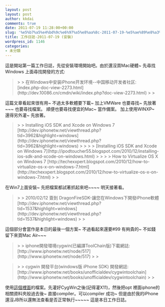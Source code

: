 ```yaml
---
layout: post
layout: post
author: kkdai
comments: true
date: 2011-07-19 11:28:00+00:00
slug: '%e5%b7%a5%e4%bd%9c%e6%97%a5%e8%aa%8c-2011-07-19-%e5%ae%89%e8%a3%9d'
title: 工作日誌-2011-07-19 (安裝)
wordpress_id: 1146
categories:
- 未分類
---
```


這是開站第一篇工作日誌，先從安裝環境開始吧。由於還沒買Mac硬體~ 先尋找Windows 上面尋找開發的方式:

 

<blockquote>  
> 
> 在Windows中安装iPhone开发环境--中国移动开发者社区: [index.php-doc-view-2273.html](http://dev.10086.cn/cmdn/wiki/index.php?doc-view-2273.html)
> 
> </blockquote>

 

這篇文章看起來很有用~ 不過太多軟體要下載~ 加上VMWare 也要尋找~ 先放著~~~ 也要尋找檔案。 順便也要尋找便宜的Mac~ 當作備案。 加上使用WINXP~ 還得另外灌~ 先放著。

 

<blockquote>  
> 
> Installing iOS SDK and Xcode on Windows 7 [http://dev.iphonetw.net/viewthread.php?tid=3962&highlight=windows](http://dev.iphonetw.net/viewthread.php?tid=3962&highlight=windows)
> 
>    
> 
> [Installing iOS SDK and Xcode on Windows 7](http://ipodtoucher55.blogspot.com/2010/12/installing-ios-sdk-and-xcode-on-windows.html)
> 
>    
> 
> How to Virtualize OS X on Windows 7 [http://techexxpert.blogspot.com/2010/12/how-to-virtualize-os-x-on-windows-7.html](http://techexxpert.blogspot.com/2010/12/how-to-virtualize-os-x-on-windows-7.html)
> 
> </blockquote>

 

在Win7上面安裝~ 先把檔案都試著抓起來吧~~~~ 明天接著看。

 

<blockquote>  
> 
> 2010/02/12 簽到 DragonFireSDK-讓您在Windows下開發iPhone軟體 [http://dev.iphonetw.net/viewthread.php?tid=1537&highlight=windows](http://dev.iphonetw.net/viewthread.php?tid=1537&highlight=windows)
> 
> </blockquote>

 

這個部分會當作是本日的最後一個方案~ 不過看起來還要#99 有夠貴的~ 不如錢留下來買Mac Air~~~

 

<blockquote>  
> 
> iphone開發環境cygwin(已編譯ToolChain版)下載網誌: [http://www.iphonetw.net/node/517](http://www.iphonetw.net/node/517)
> 
> </blockquote>

 

<blockquote>  
> 
> cygwin 開發平台(windows版 iPhone SDK) 開發網誌: [http://www.iphonetw.net/books/unofficialdev/cygwintoolchain](http://www.iphonetw.net/books/unofficialdev/cygwintoolchain)
> 
> </blockquote>

 

使用[這個裡面](http://www.iphonetw.net/node/517)的檔案。先灌好CygWin之後(記得灌X11)，然後把opt 裡面iphone的相關資料夾般過去後~ 直接compiler。可以compiler 成功~ 但是由於我的iPhone還沒JB所以還無法查看是否正常執行~~~~~ 這是本日工作日誌。
